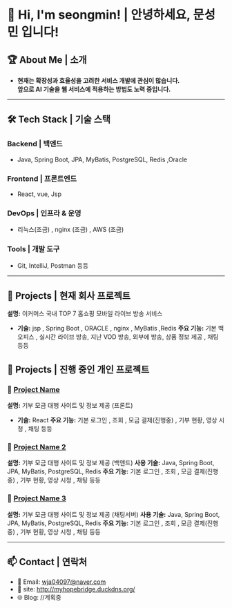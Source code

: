 # 👋 Hi, I'm seongmin! | 안녕하세요, 문성민 입니다!

## 🏆 About Me | 소개
- 
  **현재는 확장성과 효율성을 고려한 서비스 개발에 관심이 많습니다.**   
  **앞으로 AI 기술을 웹 서비스에 적용하는 방법도 노력 중입니다.**  

---

## 🛠 Tech Stack | 기술 스택  
### **Backend | 백엔드**  
- Java, Spring Boot, JPA, MyBatis, PostgreSQL, Redis  ,Oracle 
### **Frontend | 프론트엔드**  
- React, vue, Jsp
### **DevOps | 인프라 & 운영**  
- 리눅스(조금) , nginx (조금) , AWS (조금)
### **Tools | 개발 도구**  
- Git, IntelliJ, Postman  등등

---

## 🚀 Projects | 현재 회사 프로젝트
 **설명:** 이커머스 국내 TOP 7 홈쇼핑 모바일 라이브 방송 서비스
- **기술:** jsp , Spring Boot , ORACLE , nginx , MyBatis ,Redis 
  **주요 기능:** 기본 백오피스 , 실시간 라이브 방송, 지난 VOD 방송, 외부에 방송, 상품 정보 제공 , 채팅 등등 



## 🚀 Projects | 진행 중인 개인 프로젝트  
### 🔹 [Project Name](https://github.com/moonseongmin97/Donation-Project-React-Front-)   
  **설명:** 기부 모금 대행 사이트 및 정보 제공 (프론트)
- **기술:** React 
  **주요 기능:** 기본 로그인 , 조회 , 모금 결제(진행중) , 기부 현황,  영상 시청 , 채팅 등등

### 🔹 [Project Name 2](https://github.com/moonseongmin97/Donation-Project-Spring-Backend--)  
  **설명:** 기부 모금 대행 사이트 및 정보 제공 (백앤드)
  **사용 기술:** Java, Spring Boot, JPA, MyBatis, PostgreSQL, Redis 
  **주요 기능:** 기본 로그인 , 조회 , 모금 결제(진행중) , 기부 현황,  영상 시청 , 채팅 등등

### 🔹 [Project Name 3](https://github.com/moonseongmin97/Donation-Project-Spring-chatServer)
  **설명:** 기부 모금 대행 사이트 및 정보 제공 (채팅서버)
  **사용 기술:** Java, Spring Boot, JPA, MyBatis, PostgreSQL, Redis 
  **주요 기능:** 기본 로그인 , 조회 , 모금 결제(진행중) , 기부 현황, 영상 시청 , 채팅 등등
  
---

## 📫 Contact | 연락처  
- 📩 Email: wja04097@naver.com
- 💼 site: http://myhopebridge.duckdns.org/
- 🌐 Blog: //계획중


